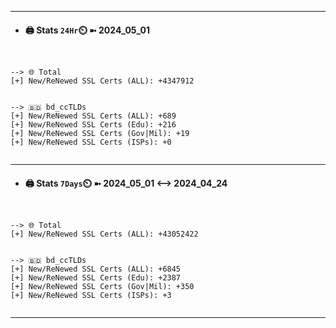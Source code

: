 

---
- #### 🖨️ **Stats** `24Hr`⏲️ ➼ 2024_05_01
```console


--> 🌐 Total
[+] New/ReNewed SSL Certs (ALL): +4347912


--> 🇧🇩 bd_ccTLDs
[+] New/ReNewed SSL Certs (ALL): +689
[+] New/ReNewed SSL Certs (Edu): +216
[+] New/ReNewed SSL Certs (Gov|Mil): +19
[+] New/ReNewed SSL Certs (ISPs): +0


```

---
- #### 🖨️ **Stats** `7Days`⏲️ ➼ 2024_05_01 <--> 2024_04_24
```console


--> 🌐 Total
[+] New/ReNewed SSL Certs (ALL): +43052422


--> 🇧🇩 bd_ccTLDs
[+] New/ReNewed SSL Certs (ALL): +6845
[+] New/ReNewed SSL Certs (Edu): +2387
[+] New/ReNewed SSL Certs (Gov|Mil): +350
[+] New/ReNewed SSL Certs (ISPs): +3


```

---

